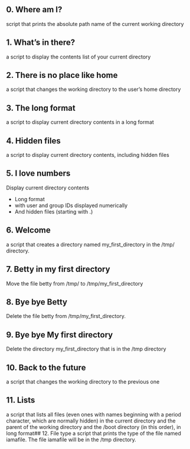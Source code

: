 ## 0. Where am I?
script that prints the absolute path name of the current working directory
## 1. What’s in there?
a script to display the contents list of your current directory
## 2. There is no place like home
a script that changes the working directory to the user’s home directory
## 3. The long format
a script to display current directory contents in a long format
## 4. Hidden files
a script to display current directory contents, including hidden files
## 5. I love numbers
Display current directory contents
* Long format
* with user and group IDs displayed numerically
* And hidden files (starting with .)
## 6. Welcome
a script that creates a directory named my_first_directory in the /tmp/ directory.
## 7. Betty in my first directory
Move the file betty from /tmp/ to /tmp/my_first_directory
## 8. Bye bye Betty
Delete the file betty from /tmp/my_first_directory.
## 9. Bye bye My first directory
Delete the directory my_first_directory that is in the /tmp directory
## 10. Back to the future
 a script that changes the working directory to the previous one
## 11. Lists
a script that lists all files (even ones with names beginning with a period character, which are normally hidden) in the current directory and the parent of the working directory and the /boot directory (in this order), in long format## 12. File type
a script that prints the type of the file named iamafile. The file iamafile will be in the /tmp directory.

